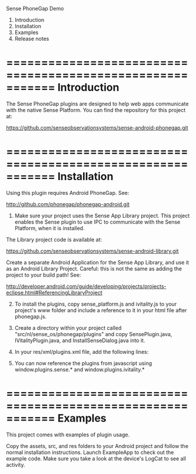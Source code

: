 Sense PhoneGap Demo

1. Introduction
2. Installation
3. Examples
4. Release notes

===========================================================
 Introduction
===========================================================

The Sense PhoneGap plugins are designed to help web apps 
communicate with the native Sense Platform. You can find 
the repository for this project at:

https://github.com/senseobservationsystems/sense-android-phonegap.git

===========================================================
 Installation
===========================================================

Using this plugin requires Android PhoneGap. See: 

http://github.com/phonegap/phonegap-android.git

1. Make sure your project uses the Sense App Library 
project. This project enables the Sense plugin to use IPC 
to communicate with the Sense Platform, when it is 
installed.
 
The Library project code is available at:
 
https://github.com/senseobservationsystems/sense-android-library.git

Create a separate Android Application for the Sense App 
Library, and use it as an Android Library Project. Careful: 
this is not the same as adding the project to your build 
path! See:

http://developer.android.com/guide/developing/projects/projects-eclipse.html#ReferencingLibraryProject

2. To install the plugins, copy sense_platform.js and 
ivitality.js to your project's www folder and include a 
reference to it in your html file after phonegap.js.

<script type="text/javascript" charset="utf-8" src="phonegap-1.0.0.js"></script>
<script type="text/javascript" charset="utf-8" src="sense_platform.js"></script>
<script type="text/javascript" charset="utf-8" src="ivitality.js"></script>

3. Create a directory within your project called 
"src/nl/sense_os/phonegap/plugins" and copy 
SensePlugin.java, IVitalityPlugin.java, and 
InstallSenseDialog.java into it.

4. In your res/xml/plugins.xml file, add the following 
lines:

<plugin name="IVitalityPlugin" value="nl.sense_os.phonegap.plugins.IVitalityPlugin"/>
<plugin name="SensePlatform" value="nl.sense_os.phonegap.plugins.SensePlugin"/>

5. You can now reference the plugins from javascript using
window.plugins.sense.* and window.plugins.ivitality.*

===========================================================
 Examples
===========================================================

This project comes with examples of plugin usage. 

Copy the assets, src, and res folders to your Android 
project and follow the normal installation instructions. 
Launch ExampleApp to check out the example code. Make sure 
you take a look at the device's LogCat to see all activity.
